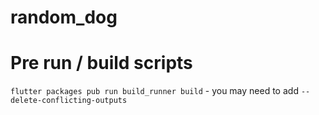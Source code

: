 # random_dog

# Pre run / build scripts
`flutter packages pub run build_runner build` - you may need to add `--delete-conflicting-outputs`
